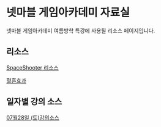 # 넷마블 게임아카데미 자료실

넷마블 게임아카데미 여름방학 특강에 사용될 리소스 페이지입니다.

## 리소스

[SpaceShooter 리소스](https://drive.google.com/open?id=1HJHKxupcMSqcr4UgZ2gx22OuMA0u1uxW)

[혈흔효과](https://drive.google.com/open?id=1rHlPeo7iZqiLR-N-MD0PFg7Owt1qa8xO)

## 일자별 강의 소스

[07월28일 (토)강의소스](https://drive.google.com/open?id=12SJeGQmGhaW3fIStc-mdtlwNfiX4Oxa3)
